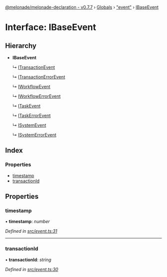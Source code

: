 [@melonade/melonade-declaration - v0.7.7](../README.md) › [Globals](../globals.md) › ["event"](../modules/_event_.md) › [IBaseEvent](_event_.ibaseevent.md)

# Interface: IBaseEvent

## Hierarchy

* **IBaseEvent**

  ↳ [ITransactionEvent](_event_.itransactionevent.md)

  ↳ [ITransactionErrorEvent](_event_.itransactionerrorevent.md)

  ↳ [IWorkflowEvent](_event_.iworkflowevent.md)

  ↳ [IWorkflowErrorEvent](_event_.iworkflowerrorevent.md)

  ↳ [ITaskEvent](_event_.itaskevent.md)

  ↳ [ITaskErrorEvent](_event_.itaskerrorevent.md)

  ↳ [ISystemEvent](_event_.isystemevent.md)

  ↳ [ISystemErrorEvent](_event_.isystemerrorevent.md)

## Index

### Properties

* [timestamp](_event_.ibaseevent.md#timestamp)
* [transactionId](_event_.ibaseevent.md#transactionid)

## Properties

###  timestamp

• **timestamp**: *number*

*Defined in [src/event.ts:31](https://github.com/devit-tel/melonade-declaration/blob/3679b49/src/event.ts#L31)*

___

###  transactionId

• **transactionId**: *string*

*Defined in [src/event.ts:30](https://github.com/devit-tel/melonade-declaration/blob/3679b49/src/event.ts#L30)*
